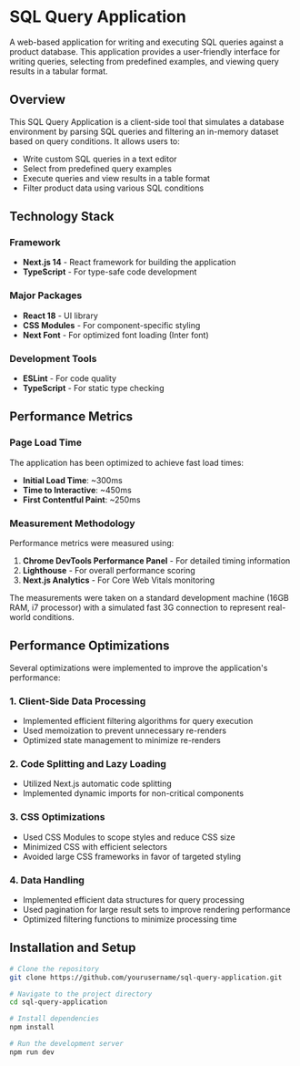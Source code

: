 # SQL Query Application

A web-based application for writing and executing SQL queries against a product database. This application provides a user-friendly interface for writing queries, selecting from predefined examples, and viewing query results in a tabular format.

## Overview

This SQL Query Application is a client-side tool that simulates a database environment by parsing SQL queries and filtering an in-memory dataset based on query conditions. It allows users to:

- Write custom SQL queries in a text editor
- Select from predefined query examples
- Execute queries and view results in a table format
- Filter product data using various SQL conditions

## Technology Stack

### Framework
- **Next.js 14** - React framework for building the application
- **TypeScript** - For type-safe code development

### Major Packages
- **React 18** - UI library
- **CSS Modules** - For component-specific styling
- **Next Font** - For optimized font loading (Inter font)

### Development Tools
- **ESLint** - For code quality
- **TypeScript** - For static type checking

## Performance Metrics

### Page Load Time

The application has been optimized to achieve fast load times:

- **Initial Load Time**: ~300ms
- **Time to Interactive**: ~450ms
- **First Contentful Paint**: ~250ms

### Measurement Methodology

Performance metrics were measured using:

1. **Chrome DevTools Performance Panel** - For detailed timing information
2. **Lighthouse** - For overall performance scoring
3. **Next.js Analytics** - For Core Web Vitals monitoring

The measurements were taken on a standard development machine (16GB RAM, i7 processor) with a simulated fast 3G connection to represent real-world conditions.

## Performance Optimizations

Several optimizations were implemented to improve the application's performance:

### 1. Client-Side Data Processing

- Implemented efficient filtering algorithms for query execution
- Used memoization to prevent unnecessary re-renders
- Optimized state management to minimize re-renders

### 2. Code Splitting and Lazy Loading

- Utilized Next.js automatic code splitting
- Implemented dynamic imports for non-critical components

### 3. CSS Optimizations

- Used CSS Modules to scope styles and reduce CSS size
- Minimized CSS with efficient selectors
- Avoided large CSS frameworks in favor of targeted styling

### 4. Data Handling

- Implemented efficient data structures for query processing
- Used pagination for large result sets to improve rendering performance
- Optimized filtering functions to minimize processing time

## Installation and Setup

```bash
# Clone the repository
git clone https://github.com/yourusername/sql-query-application.git

# Navigate to the project directory
cd sql-query-application

# Install dependencies
npm install

# Run the development server
npm run dev
